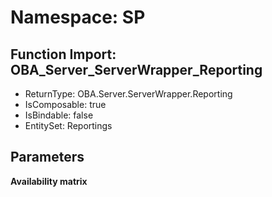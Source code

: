 # Namespace: SP

## Function Import: OBA_Server_ServerWrapper_Reporting

- ReturnType: OBA.Server.ServerWrapper.Reporting
- IsComposable: true
- IsBindable: false
- EntitySet: Reportings

## Parameters

**Availability matrix**

